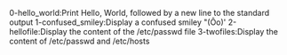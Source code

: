 0-hello_world:Print Hello, World, followed by a new line to the standard output
1-confused_smiley:Display a confused smiley "(Ôo)\'
2-hellofile:Display the content of the /etc/passwd file
3-twofiles:Display the content of /etc/passwd and /etc/hosts
